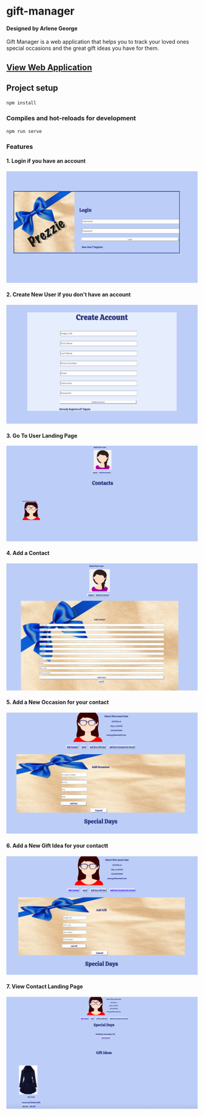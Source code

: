 # gift-manager
#### Designed by Arlene George

Gift Manager is a web application that helps you to track your loved ones special occasions and the great gift ideas you have for them.

## [View Web Application](https://prezzie-gift-manager-app.web.app/)

## Project setup
```
npm install
```

### Compiles and hot-reloads for development
```
npm run serve
```


### Features 

#### 1. Login if you have an account
![Login to Prezzie](ReadMeImages/Prezzie-login.png)

#### 2. Create New User if you don't have an account
![Create New User Prezzie](ReadMeImages/Prezzie-Create-New-Account.png)

#### 3. Go To User Landing Page

![User Landing Page](ReadMeImages/Prezzie-user-landing-page-with-a-contact.png)

#### 4. Add a Contact
![Add a new contact](ReadMeImages/Prezzie-add-new-contact-form.png)

#### 5. Add a New Occasion for your contact
![New Occasion for Contact](ReadMeImages/Prezzie-add-occasion-for-contact.png)

#### 6. Add a New Gift Idea for your contactt
![New Gift Idea for Contact](ReadMeImages/Prezzie-contact-add-gift-idea.png)

#### 7. View Contact Landing Page
![View Contact Landing Page](ReadMeImages/Prezzie-contact-page.png)



